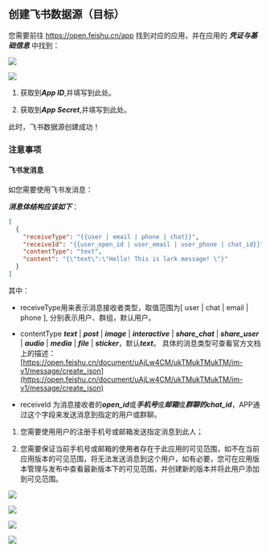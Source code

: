 ## 创建飞书数据源（目标）

您需要前往 https://open.feishu.cn/app 找到对应的应用，并在应用的 ***凭证与基础信息*** 中找到：

![](https://tapdata-bucket-01.oss-cn-beijing.aliyuncs.com/lark/step_0.PNG)

![](https://tapdata-bucket-01.oss-cn-beijing.aliyuncs.com/lark/step_1.PNG)

1. 获取到***App ID***,并填写到此处。
   
2. 获取到***App Secret***,并填写到此处。

此时，飞书数据源创建成功！
   
### 注意事项

#### 飞书发消息

如您需要使用飞书发消息：

***消息体结构应该如下***：

```json
[
  {
    "receiveType": "{{user | email | phone | chat}}",
    "receiveId": "{{user_open_id | user_email | user_phone | chat_id}}",
    "contentType": "text",
    "content": "{\"text\":\"Hello! This is lark message! \"}"
  }
]
```
其中：

- receiveType用来表示消息接收者类型，取值范围为[ user | chat | email | phone ], 分别表示用户、群组，默认用户。

- contentType ***text*** | ***post*** | ***image*** | ***interactive*** | ***share_chat*** | ***share_user*** | ***audio*** | ***media*** | ***file*** | ***sticker***，默认***text***。
  具体的消息类型可查看官方文档上的描述：[https://open.feishu.cn/document/uAjLw4CM/ukTMukTMukTM/im-v1/message/create_json](https://open.feishu.cn/document/uAjLw4CM/ukTMukTMukTM/im-v1/message/create_json)

- receiveId 为消息接收者的***open_id***或***手机号***或***邮箱***或***群聊的chat_id***，APP通过这个字段来发送消息到指定的用户或群聊。

 1. 您需要使用用户的注册手机号或邮箱发送指定消息到此人；
    
 2. 您需要保证当前手机号或邮箱的使用者存在于此应用的可见范围，如不在当前应用版本的可见范围，将无法发送消息到这个用户，如有必要，您可在应用版本管理与发布中查看最新版本下的可见范围，并创建新的版本并将此用户添加到可见范围。

![](https://tapdata-bucket-01.oss-cn-beijing.aliyuncs.com/lark/step_2.PNG)

![](https://tapdata-bucket-01.oss-cn-beijing.aliyuncs.com/lark/step_3.PNG)

![](https://tapdata-bucket-01.oss-cn-beijing.aliyuncs.com/lark/step_4.PNG)

![](https://tapdata-bucket-01.oss-cn-beijing.aliyuncs.com/lark/step_6.PNG)